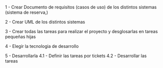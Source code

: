 


1 - Crear Documento de requisitos (casos de uso) de los distintos sistemas (sistema de reserva,)

2 - Crear UML de los distintos sistemas

3 - Crear todas las tareas para realizar el proyecto y desglosarlas en tareas pequeñas hijas

4 - Elegir la tecnologia de desarrollo

5 - Desarrollarla
  4.1 - Definir las tareas por tickets
  4.2 - Desarrollar las tareas

